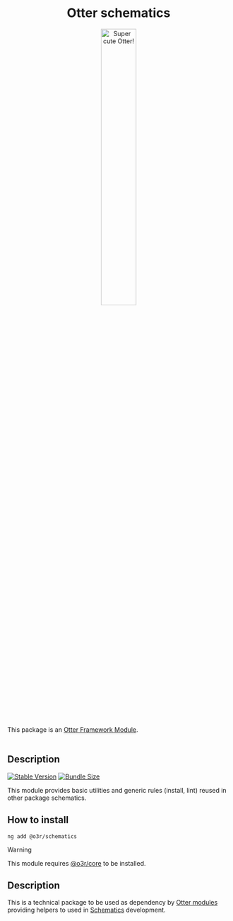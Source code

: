 <h1 align="center">Otter schematics</h1>
<p align="center">
  <img src="https://raw.githubusercontent.com/AmadeusITGroup/otter/main/assets/logo/otter.png" alt="Super cute Otter!" width="40%"/>
</p>

This package is an [Otter Framework Module](https://github.com/AmadeusITGroup/otter/tree/main/docs/core/MODULE.md).
<br />
<br />

## Description

[![Stable Version](https://img.shields.io/npm/v/@o3r/schematics?style=for-the-badge)](https://www.npmjs.com/package/@o3r/schematics)
[![Bundle Size](https://img.shields.io/bundlephobia/min/@o3r/schematics?color=green&style=for-the-badge)](https://www.npmjs.com/package/@o3r/schematics)

This module provides basic utilities and generic rules (install, lint) reused in other package schematics.

## How to install

```shell
ng add @o3r/schematics
```

> [!WARNING]
> This module requires [@o3r/core](https://www.npmjs.com/package/@o3r/core) to be installed.

## Description

This is a technical package to be used as dependency by [Otter modules](https://github.com/AmadeusITGroup/otter/tree/main/docs/core/MODULE.md) providing helpers to used in [Schematics](https://angular.io/guide/schematics) development.
